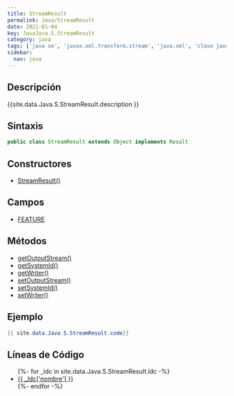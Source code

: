 ```yaml
---
title: StreamResult
permalink: Java/StreamResult
date: 2021-01-04
key: JavaJava.S.StreamResult
category: java
tags: ['java se', 'javax.xml.transform.stream', 'java.xml', 'clase java', 'Java 1.4']
sidebar: 
  nav: java
---
```


## Descripción
{{site.data.Java.S.StreamResult.description }}

## Sintaxis
~~~java
public class StreamResult extends Object implements Result
~~~

## Constructores
* [StreamResult()](/Java/StreamResult/StreamResult/)

## Campos
* [FEATURE](/Java/StreamResult/FEATURE)

## Métodos
* [getOutputStream()](/Java/StreamResult/getOutputStream)
* [getSystemId()](/Java/StreamResult/getSystemId)
* [getWriter()](/Java/StreamResult/getWriter)
* [setOutputStream()](/Java/StreamResult/setOutputStream)
* [setSystemId()](/Java/StreamResult/setSystemId)
* [setWriter()](/Java/StreamResult/setWriter)

## Ejemplo
~~~java
{{ site.data.Java.S.StreamResult.code}}
~~~

## Líneas de Código
<ul>
{%- for _ldc in site.data.Java.S.StreamResult.ldc -%}
   <li>
       <a href="{{_ldc['url'] }}">{{ _ldc['nombre'] }}</a>
   </li>
{%- endfor -%}
</ul>
